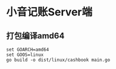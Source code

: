 # 小音记账Server端

## 打包编译amd64

```
set GOARCH=amd64
set GOOS=linux
go build -o dist/linux/cashbook main.go
```

